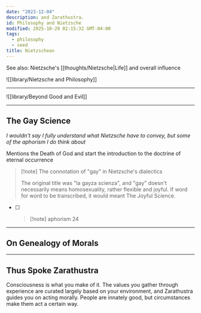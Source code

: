 ```yaml
---
date: "2023-12-04"
description: and Zarathustra.
id: Philosophy and Nietzsche
modified: 2025-10-29 02:15:32 GMT-04:00
tags:
  - philosophy
  - seed
title: Nietzschean
---
```


See also: Nietzsche's [[thoughts/Nietzsche|Life]] and overall influence

![[library/Nietzsche and Philosophy]]

---

![[library/Beyond Good and Evil]]

---

## The Gay Science

_I wouldn't say I fully understand what Nietzsche have to convey, but some of the aphorism I do think about_

Mentions the Death of God and start the introduction to the doctrine of eternal occurrence

> [!note] The connotation of "gay" in Nietzsche's dialectics
>
> The original title was "la gayza scienza", and "gay" doesn't necessarily means homosexuality, rather flexible and joyful.
> If word for word to be transcribed, it would meant The Joyful Science.

- [ ] > [!note] aphorism 24

---

## On Genealogy of Morals

---

## Thus Spoke Zarathustra

Consciousness is what you make of it. The values you gather through experience are curated largely based on your environment, and Zarathustra guides you on acting morally.
People are innately good, but circumstances make them act a certain way.
